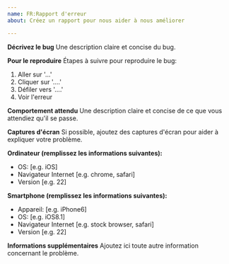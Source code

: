 ```yaml
---
name: FR:Rapport d'erreur
about: Créez un rapport pour nous aider à nous améliorer

---
```


**Décrivez le bug**
Une description claire et concise du bug.

**Pour le reproduire**
Étapes à suivre pour reproduire le bug:
1. Aller sur '...'
2. Cliquer sur '....'
3. Défiler vers '....'
4. Voir l'erreur

**Comportement attendu**
Une description claire et concise de ce que vous attendiez qu'il se passe.

**Captures d'écran**
Si possible, ajoutez des captures d'écran pour aider à expliquer votre problème.

**Ordinateur (remplissez les informations suivantes):**
 - OS: [e.g. iOS]
 - Navigateur Internet [e.g. chrome, safari]
 - Version [e.g. 22]

**Smartphone (remplissez les informations suivantes):**
 - Appareil: [e.g. iPhone6]
 - OS: [e.g. iOS8.1]
 - Navigateur Internet [e.g. stock browser, safari]
 - Version [e.g. 22]

**Informations supplémentaires**
Ajoutez ici toute autre information concernant le problème.
